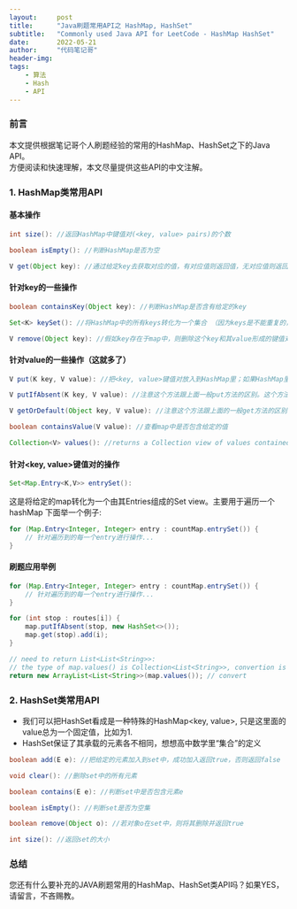 ```yaml
---
layout:     post
title:      "Java刷题常用API之 HashMap, HashSet"
subtitle:   "Commonly used Java API for LeetCode - HashMap HashSet"
date:       2022-05-21
author:     "代码笔记哥"
header-img:
tags:
    - 算法
    - Hash
    - API
---
```

### 前言
本文提供根据笔记哥个人刷题经验的常用的HashMap、HashSet之下的Java API。  
方便阅读和快速理解，本文尽量提供这些API的中文注解。

### 1. HashMap类常用API

#### 基本操作   
```java
int size(): //返回HashMap中键值对(<key, value> pairs)的个数

boolean isEmpty(): //判断HashMap是否为空

V get(Object key): //通过给定key去获取对应的值，有对应值则返回值，无对应值则返回null
```

#### 针对key的一些操作  
```java
boolean containsKey(Object key): //判断HashMap是否含有给定的key

Set<K> keySet(): //将HashMap中的所有keys转化为一个集合 （因为keys是不能重复的，所以包含所有keys的collection必然是一个集合）

V remove(Object key): //假如key存在于map中，则删除这个key和其value形成的键值对，并返回value；假如key不存在于map中，返回null
```

#### 针对value的一些操作（这就多了）  
```java
V put(K key, V value): //把<key, value>键值对放入到HashMap里；如果HashMap里已经有一个由给定key对应的value，则方法中的新value取代那个旧value。注意，这个方法返回值是给定的 value

V putIfAbsent(K key, V value): //注意这个方法跟上面一般put方法的区别。这个方法是说：如果给定的key不在map当中，或者给定的key虽然在但其对应值为null，那么我们把这个键值对或者方法中的那个值value放到对应的key那里；这时候方法返回值为null。但如果给定的key已经有了一个不为null的值，那么不对已有的键值对做出改变，方法返回给定key对应的已有的值。

V getOrDefault(Object key, V value): //注意这个方法跟上面的一般get方法的区别。这个方法是说：返回map中key所对应的那个值，但假如key并不存在于map中，放回方法里的默认value.

boolean containsValue(V value): //查看map中是否包含给定的值

Collection<V> values(): //returns a Collection view of values contained in the given map. 这里的Collection是可以用特定类型来Cast的，举一个例子：return new ArrayList<List<String>>(map.values()); 这里的ArrayList<List<String>>就是具体化的Collection<V>
```

#### 针对<key, value>键值对的操作    
```java
Set<Map.Entry<K,V>> entrySet():
```

这是将给定的map转化为一个由其Entries组成的Set view。主要用于遍历一个hashMap 下面举一个例子:  
```java
for (Map.Entry<Integer, Integer> entry : countMap.entrySet()) {
    // 针对遍历到的每一个entry进行操作...
}
```

#### 刷题应用举例
```java
for (Map.Entry<Integer, Integer> entry : countMap.entrySet()) {
    // 针对遍历到的每一个entry进行操作...
}

for (int stop : routes[i]) { 
    map.putIfAbsent(stop, new HashSet<>());
    map.get(stop).add(i); 
}

// need to return List<List<String>>:
// the type of map.values() is Collection<List<String>>, convertion is needed:
return new ArrayList<List<String>>(map.values()); // convert
```


### 2. HashSet类常用API
* 我们可以把HashSet看成是一种特殊的HashMap<key, value>, 只是这里面的value总为一个固定值，比如为1.
* HashSet保证了其承载的元素各不相同，想想高中数学里“集合”的定义
  
```java
boolean add(E e): //把给定的元素加入到set中，成功加入返回true，否则返回false

void clear(): //删除set中的所有元素

boolean contains(E e): //判断set中是否包含元素e

boolean isEmpty(): //判断set是否为空集

boolean remove(Object o): //若对象o在set中，则将其删除并返回true

int size(): //返回set的大小
```


### 总结

您还有什么要补充的JAVA刷题常用的HashMap、HashSet类API吗？如果YES，请留言，不吝赐教。
